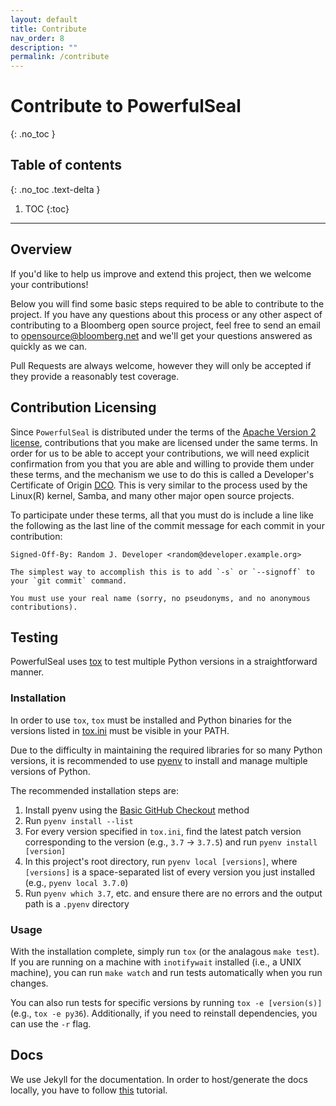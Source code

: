 ```yaml
---
layout: default
title: Contribute
nav_order: 8
description: ""
permalink: /contribute
---
```


# Contribute to PowerfulSeal
{: .no_toc }

## Table of contents
{: .no_toc .text-delta }

1. TOC
{:toc}

---

## Overview

If you'd like to help us improve and extend this project, then we welcome your contributions!

Below you will find some basic steps required to be able to contribute to the project. If you have any questions about this process or any other aspect of contributing to a Bloomberg open source project, feel free to send an email to opensource@bloomberg.net and we'll get your questions answered as quickly as we can.

Pull Requests are always welcome, however they will only be accepted if they provide a reasonably test coverage.

## Contribution Licensing

Since `PowerfulSeal` is distributed under the terms of the [Apache Version 2 license](https://github.com/bloomberg/powerfulseal/blob/master/LICENSE), contributions that you make are licensed under the same terms. In order for us to be able to accept your contributions, we will need explicit confirmation from you that you are able and willing to provide them under these terms, and the mechanism we use to do this is called a Developer's Certificate of Origin [DCO](https://github.com/bloomberg/powerfulseal/blob/master/DCO.md).  This is very similar to the process used by the Linux(R) kernel, Samba, and many other major open source projects.

To participate under these terms, all that you must do is include a line like the following as the last line of the commit message for each commit in your contribution:

    Signed-Off-By: Random J. Developer <random@developer.example.org>

    The simplest way to accomplish this is to add `-s` or `--signoff` to your `git commit` command.

    You must use your real name (sorry, no pseudonyms, and no anonymous contributions).

## Testing

PowerfulSeal uses [tox](https://github.com/tox-dev/tox) to test multiple Python versions in a straightforward manner.

### Installation
In order to use `tox`, `tox` must be installed and Python binaries for the versions listed in [tox.ini](https://github.com/bloomberg/powerfulseal/blob/master/tox.ini) must be visible in your PATH.

Due to the difficulty in maintaining the required libraries for so many Python versions, it is recommended to use [pyenv](https://github.com/pyenv/pyenv) to install and manage multiple versions of Python.

The recommended installation steps are:
1. Install pyenv using the [Basic GitHub Checkout](https://github.com/pyenv/pyenv#basic-github-checkout) method
2. Run `pyenv install --list`
3. For every version specified in `tox.ini`, find the latest patch version corresponding to the version (e.g., `3.7` -> `3.7.5`) and run `pyenv install [version]`
4. In this project's root directory, run `pyenv local [versions]`, where `[versions]` is a space-separated list of every version you just installed (e.g., `pyenv local 3.7.0`)
5. Run `pyenv which 3.7`, etc. and ensure there are no errors and the output path is a `.pyenv` directory

### Usage

With the installation complete, simply run `tox` (or the analagous `make test`). If you are running on a machine with `inotifywait` installed (i.e., a UNIX machine), you can run `make watch` and run tests automatically when you run changes.

You can also run tests for specific versions by running `tox -e [version(s)]` (e.g., `tox -e py36`). Additionally, if you need to reinstall dependencies, you can use the `-r` flag.

## Docs

We use Jekyll for the documentation. In order to host/generate the docs locally, you have to follow [this](https://help.github.com/en/github/working-with-github-pages/testing-your-github-pages-site-locally-with-jekyll) tutorial.